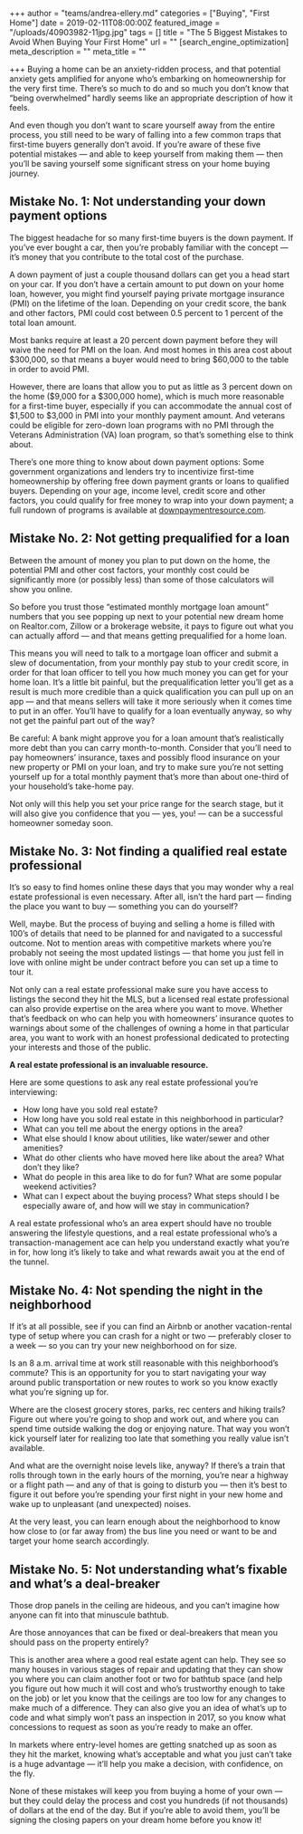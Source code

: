 +++
author = "teams/andrea-ellery.md"
categories = ["Buying", "First Home"]
date = 2019-02-11T08:00:00Z
featured_image = "/uploads/40903982-11jpg.jpg"
tags = []
title = "The 5 Biggest Mistakes to Avoid When Buying Your First Home"
url = ""
[search_engine_optimization]
meta_description = ""
meta_title = ""

+++
Buying a home can be an anxiety-ridden process, and that potential anxiety gets amplified for anyone who’s embarking on homeownership for the very first time. There’s so much to do and so much you don’t know that “being overwhelmed” hardly seems like an appropriate description of how it feels.

And even though you don’t want to scare yourself away from the entire process, you still need to be wary of falling into a few common traps that first-time buyers generally don’t avoid. If you’re aware of these five potential mistakes — and able to keep yourself from making them — then you’ll be saving yourself some significant stress on your home buying journey.

## **Mistake No. 1: Not understanding your down payment options**

The biggest headache for so many first-time buyers is the down payment. If you’ve ever bought a car, then you’re probably familiar with the concept — it’s money that you contribute to the total cost of the purchase.

A down payment of just a couple thousand dollars can get you a head start on your car. If you don’t have a certain amount to put down on your home loan, however, you might find yourself paying private mortgage insurance (PMI) on the lifetime of the loan. Depending on your credit score, the bank and other factors, PMI could cost between 0.5 percent to 1 percent of the total loan amount.

Most banks require at least a 20 percent down payment before they will waive the need for PMI on the loan. And most homes in this area cost about $300,000, so that means a buyer would need to bring $60,000 to the table in order to avoid PMI.

However, there are loans that allow you to put as little as 3 percent down on the home ($9,000 for a $300,000 home), which is much more reasonable for a first-time buyer, especially if you can accommodate the annual cost of $1,500 to $3,000 in PMI into your monthly payment amount. And veterans could be eligible for zero-down loan programs with no PMI through the Veterans Administration (VA) loan program, so that’s something else to think about.

There’s one more thing to know about down payment options: Some government organizations and lenders try to incentivize first-time homeownership by offering free down payment grants or loans to qualified buyers. Depending on your age, income level, credit score and other factors, you could qualify for free money to wrap into your down payment; a full rundown of programs is available at [downpaymentresource.com](http://www.downpaymentresource.com/).

## **Mistake No. 2: Not getting prequalified for a loan**

Between the amount of money you plan to put down on the home, the potential PMI and other cost factors, your monthly cost could be significantly more (or possibly less) than some of those calculators will show you online.

So before you trust those “estimated monthly mortgage loan amount” numbers that you see popping up next to your potential new dream home on Realtor.com, Zillow or a brokerage website, it pays to figure out what you can actually afford — and that means getting prequalified for a home loan.

This means you will need to talk to a mortgage loan officer and submit a slew of documentation, from your monthly pay stub to your credit score, in order for that loan officer to tell you how much money you can get for your home loan. It’s a little bit painful, but the prequalification letter you’ll get as a result is much more credible than a quick qualification you can pull up on an app — and that means sellers will take it more seriously when it comes time to put in an offer. You’ll have to qualify for a loan eventually anyway, so why not get the painful part out of the way?

Be careful: A bank might approve you for a loan amount that’s realistically more debt than you can carry month-to-month. Consider that you’ll need to pay homeowners’ insurance, taxes and possibly flood insurance on your new property or PMI on your loan, and try to make sure you’re not setting yourself up for a total monthly payment that’s more than about one-third of your household’s take-home pay.

Not only will this help you set your price range for the search stage, but it will also give you confidence that you — yes, you! — can be a successful homeowner someday soon.

## **Mistake No. 3: Not finding a qualified real estate professional**

It’s so easy to find homes online these days that you may wonder why a real estate professional is even necessary. After all, isn’t the hard part — finding the place you want to buy — something you can do yourself?

Well, maybe. But the process of buying and selling a home is filled with 100’s of details that need to be planned for and navigated to a successful outcome. Not to mention areas with competitive markets where you’re probably not seeing the most updated listings — that home you just fell in love with online might be under contract before you can set up a time to tour it.

Not only can a real estate professional make sure you have access to listings the second they hit the MLS, but a licensed real estate professional can also provide expertise on the area where you want to move. Whether that’s feedback on who can help you with homeowners’ insurance quotes to warnings about some of the challenges of owning a home in that particular area, you want to work with an honest professional dedicated to protecting your interests and those of the public.

**A real estate professional is an invaluable resource.**

Here are some questions to ask any real estate professional you’re interviewing:

* How long have you sold real estate?
* How long have you sold real estate in this neighborhood in particular?
* What can you tell me about the energy options in the area?
* What else should I know about utilities, like water/sewer and other amenities?
* What do other clients who have moved here like about the area? What don’t they like?
* What do people in this area like to do for fun? What are some popular weekend activities?
* What can I expect about the buying process? What steps should I be especially aware of, and how will we stay in communication?

A real estate professional who’s an area expert should have no trouble answering the lifestyle questions, and a real estate professional who’s a transaction-management ace can help you understand exactly what you’re in for, how long it’s likely to take and what rewards await you at the end of the tunnel.

## **Mistake No. 4: Not spending the night in the neighborhood**

If it’s at all possible, see if you can find an Airbnb or another vacation-rental type of setup where you can crash for a night or two — preferably closer to a week — so you can try your new neighborhood on for size.

Is an 8 a.m. arrival time at work still reasonable with this neighborhood’s commute? This is an opportunity for you to start navigating your way around public transportation or new routes to work so you know exactly what you’re signing up for.

Where are the closest grocery stores, parks, rec centers and hiking trails? Figure out where you’re going to shop and work out, and where you can spend time outside walking the dog or enjoying nature. That way you won’t kick yourself later for realizing too late that something you really value isn’t available.

And what are the overnight noise levels like, anyway? If there’s a train that rolls through town in the early hours of the morning, you’re near a highway or a flight path — and any of that is going to disturb you — then it’s best to figure it out before you’re spending your first night in your new home and wake up to unpleasant (and unexpected) noises.

At the very least, you can learn enough about the neighborhood to know how close to (or far away from) the bus line you need or want to be and target your home search accordingly.

## **Mistake No. 5: Not understanding what’s fixable and what’s a deal-breaker**

Those drop panels in the ceiling are hideous, and you can’t imagine how anyone can fit into that minuscule bathtub.

Are those annoyances that can be fixed or deal-breakers that mean you should pass on the property entirely?

This is another area where a good real estate agent can help. They see so many houses in various stages of repair and updating that they can show you where you can claim another foot or two for bathtub space (and help you figure out how much it will cost and who’s trustworthy enough to take on the job) or let you know that the ceilings are too low for any changes to make much of a difference. They can also give you an idea of what’s up to code and what simply won’t pass an inspection in 2017, so you know what concessions to request as soon as you’re ready to make an offer.

In markets where entry-level homes are getting snatched up as soon as they hit the market, knowing what’s acceptable and what you just can’t take is a huge advantage — it’ll help you make a decision, with confidence, on the fly.

None of these mistakes will keep you from buying a home of your own — but they could delay the process and cost you hundreds (if not thousands) of dollars at the end of the day. But if you’re able to avoid them, you’ll be signing the closing papers on your dream home before you know it!